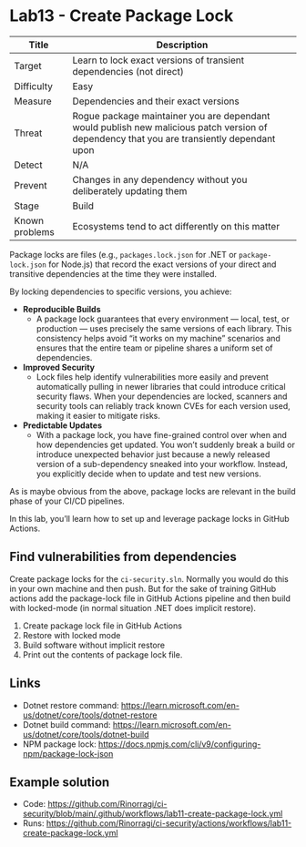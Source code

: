 # Lab13 - Create Package Lock

| Title          | Description                                                                                                                                |
| -------------- | ------------------------------------------------------------------------------------------------------------------------------------------ |
| Target         | Learn to lock exact versions of transient dependencies (not direct)                                                                        |
| Difficulty     | Easy                                                                                                                                       |
| Measure        | Dependencies and their exact versions                                                                                                      |
| Threat         | Rogue package maintainer you are dependant would publish new malicious patch version of dependency that you are transiently dependant upon |
| Detect         | N/A                                                                                                                                        |
| Prevent        | Changes in any dependency without you deliberately updating them                                                                           |
| Stage          | Build                                                                                                                                      |
| Known problems | Ecosystems tend to act differently on this matter                                                                                          |

Package locks are files (e.g., `packages.lock.json` for .NET or `package-lock.json` for Node.js) that record the exact versions of your direct and transitive dependencies at the time they were installed.

By locking dependencies to specific versions, you achieve:

- **Reproducible Builds**
  - A package lock guarantees that every environment — local, test, or production — uses precisely the same versions of each library. This consistency helps avoid “it works on my machine” scenarios and ensures that the entire team or pipeline shares a uniform set of dependencies.
- **Improved Security**
  - Lock files help identify vulnerabilities more easily and prevent automatically pulling in newer libraries that could introduce critical security flaws. When your dependencies are locked, scanners and security tools can reliably track known CVEs for each version used, making it easier to mitigate risks.
- **Predictable Updates**
  - With a package lock, you have fine-grained control over when and how dependencies get updated. You won’t suddenly break a build or introduce unexpected behavior just because a newly released version of a sub-dependency sneaked into your workflow. Instead, you explicitly decide when to update and test new versions.

As is maybe obvious from the above, package locks are relevant in the build phase of your CI/CD pipelines.

In this lab, you’ll learn how to set up and leverage package locks in GitHub Actions.

## Find vulnerabilities from dependencies

Create package locks for the `ci-security.sln`. Normally you would do this in your own machine and then push. But for the sake of training GitHub actions add the package-lock file in GitHub Actions pipeline and then build with locked-mode (in normal situation .NET does implicit restore).

1. Create package lock file in GitHub Actions
1. Restore with locked mode
1. Build software without implicit restore
1. Print out the contents of package lock file.

## Links

- Dotnet restore command: <https://learn.microsoft.com/en-us/dotnet/core/tools/dotnet-restore>
- Dotnet build command: <https://learn.microsoft.com/en-us/dotnet/core/tools/dotnet-build>
- NPM package lock: <https://docs.npmjs.com/cli/v9/configuring-npm/package-lock-json>

## Example solution

- Code: <https://github.com/Rinorragi/ci-security/blob/main/.github/workflows/lab11-create-package-lock.yml>
- Runs: <https://github.com/Rinorragi/ci-security/actions/workflows/lab11-create-package-lock.yml>
